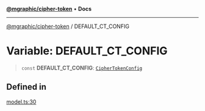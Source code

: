 [**@mgraphic/cipher-token**](../README.md) • **Docs**

***

[@mgraphic/cipher-token](../globals.md) / DEFAULT\_CT\_CONFIG

# Variable: DEFAULT\_CT\_CONFIG

> `const` **DEFAULT\_CT\_CONFIG**: [`CipherTokenConfig`](../classes/CipherTokenConfig.md)

## Defined in

[model.ts:30](https://github.com/mgraphic/cipher-token/blob/fc62126e1d3f555d007122c7a34acccb9b74a009/src/model.ts#L30)

